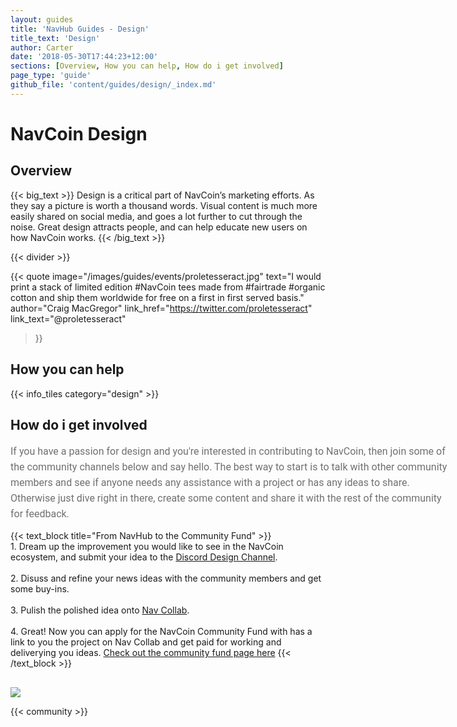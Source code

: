 ```yaml
---
layout: guides
title: 'NavHub Guides - Design'
title_text: 'Design'
author: Carter
date: '2018-05-30T17:44:23+12:00'
sections: [Overview, How you can help, How do i get involved]
page_type: 'guide'
github_file: 'content/guides/design/_index.md'
---
```

# NavCoin Design

## Overview

{{< big_text >}}
Design is a critical part of NavCoin’s marketing efforts. As they say a picture is worth a thousand words. Visual content is much more easily shared on social media, and goes a lot further to cut through the noise. Great design attracts people, and can help educate new users on how NavCoin works.
{{< /big_text >}}

{{< divider >}}


{{< quote
  image="/images/guides/events/proletesseract.jpg"
  text="I would print a stack of limited edition #NavCoin tees made from #fairtrade #organic cotton and ship them worldwide for free on a first in first served basis."
  author="Craig MacGregor"
  link_href="https://twitter.com/proletesseract"
  link_text="@proletesseract"
>}}

## How you can help

{{< info_tiles category="design" >}}

## How do i get involved
<p class="no-title-text">
    If you have a passion for design and you're interested in contributing to NavCoin, then join some of the community channels below and say hello. The best way to start is to talk with other community members and see if anyone needs any assistance with a project or has any ideas to share. Otherwise just dive right in there, create some content and share it with the rest of the community for feedback.
</p>

<style>
.no-title-text{
    width: 700px;
    font-family: Roboto;
    font-weight: normal;
    font-size: 16px;
    line-height: 25px;
    text-align: left;
    color: #707070;
    margin: 0 auto;
}
</style>

{{< text_block
  title="From NavHub to the Community Fund" >}}
    <br>
    1. Dream up the improvement you would like to see in the NavCoin ecosystem, and submit your idea to the <a href="https://discord.gg/86daWxp" target=e>Discord Design Channel</a>.
    <br><br>
    2. Disuss and refine your news ideas with the community members and get some buy-ins.
    <br><br>
    3. Pulish the polished idea onto <a href="https://collab.navcoin.org/dashboard">Nav Collab</a>.
    <br><br>
    4. Great! Now you can apply for the NavCoin Community Fund with has a link to you the project on Nav Collab and get paid for working and deliverying you ideas. <a href="https://navcoin.org/en/community-fund/" target=e>Check out the community fund page here</a>
{{< /text_block >}}

<img src="/images/guides/workflow.png" style="display: flex; max-width: 700px;margin: 0 auto; margin-top: 30px;">

{{< community >}}
